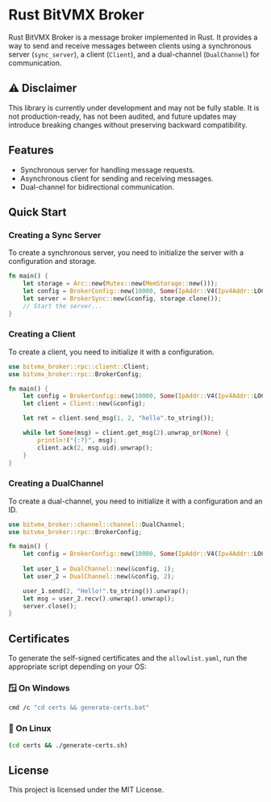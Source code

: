 # Rust BitVMX Broker

Rust BitVMX Broker is a message broker implemented in Rust. It provides a way to send and receive messages between clients using a synchronous server (`sync_server`), a client (`Client`), and a dual-channel (`DualChannel`) for communication.

## ⚠️ Disclaimer

This library is currently under development and may not be fully stable.
It is not production-ready, has not been audited, and future updates may introduce breaking changes without preserving backward compatibility.

## Features

- Synchronous server for handling message requests.
- Asynchronous client for sending and receiving messages.
- Dual-channel for bidirectional communication.

## Quick Start

### Creating a Sync Server

To create a synchronous server, you need to initialize the server with a configuration and storage.

```rust
fn main() {
    let storage = Arc::new(Mutex::new(MemStorage::new()));
    let config = BrokerConfig::new(10000, Some(IpAddr::V4(Ipv4Addr::LOCALHOST)));
    let server = BrokerSync::new(&config, storage.clone());
    // Start the server...
}
```



### Creating a Client

To create a client, you need to initialize it with a configuration.

```rust
use bitvmx_broker::rpc::client::Client;
use bitvmx_broker::rpc::BrokerConfig;

fn main() {
    let config = BrokerConfig::new(10000, Some(IpAddr::V4(Ipv4Addr::LOCALHOST)));
    let client = Client::new(&config);

    let ret = client.send_msg(1, 2, "hello".to_string());

    while let Some(msg) = client.get_msg(2).unwrap_or(None) {
        println!("{:?}", msg);
        client.ack(2, msg.uid).unwrap();
    }
}
```

### Creating a DualChannel

To create a dual-channel, you need to initialize it with a configuration and an ID.

```rust
use bitvmx_broker::channel::channel::DualChannel;
use bitvmx_broker::rpc::BrokerConfig;

fn main() {
    let config = BrokerConfig::new(10000, Some(IpAddr::V4(Ipv4Addr::LOCALHOST)));
    
    let user_1 = DualChannel::new(&config, 1);
    let user_2 = DualChannel::new(&config, 2);

    user_1.send(2, "Hello!".to_string()).unwrap();
    let msg = user_2.recv().unwrap().unwrap();
    server.close();
}
```

## Certificates
To generate the self-signed certificates and the `allowlist.yaml`, run the appropriate script depending on your OS:
### 🪟 On Windows
```sh
cmd /c "cd certs && generate-certs.bat"
```
### 🐧 On Linux
```sh
(cd certs && ./generate-certs.sh)
```

## License

This project is licensed under the MIT License.
